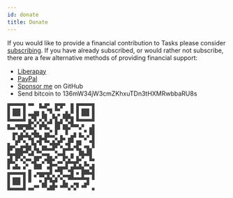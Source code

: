 ```yaml
---
id: donate
title: Donate
---
```


If you would like to provide a financial contribution to Tasks please consider
[subscribing](subscribe.md). If you have already subscribed, or would rather
not subscribe, there are a few alternative methods of providing financial
support:

* [Liberapay](https://liberapay.com/tasks/donate)
* [PayPal](https://www.paypal.com/cgi-bin/webscr?cmd=_donations&business=alex@tasks.org)
* [Sponsor me](https://github.com/sponsors/abaker) on GitHub
* Send bitcoin to 136mW34jW3cmZKhxuTDn3tHXMRwbbaRU8s

![Bitcoin](assets/bitcoin.svg)

